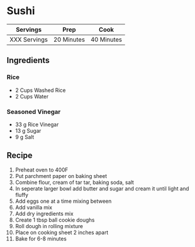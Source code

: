 # Sushi

|Servings|Prep|Cook|
|--|--|--|
|XXX Servings|20 Minutes|40 Minutes|

## Ingredients

### Rice

* 2 Cups Washed Rice
* 2 Cups Water

### Seasoned Vinegar

* 33 g Rice Vinegar
* 13 g Sugar
* 9 g Salt

## Recipe

1) Preheat oven to 400F
2) Put parchment paper on baking sheet
3) Combine flour, cream of tar tar, baking soda, salt
4) In seperate larger bowl add butter and sugar and cream it until light and fluffy
5) Add eggs one at a time mixing between
6) Add vanilla mix
7) Add dry ingredients mix
8) Create 1 tbsp ball cookie doughs
9) Roll dough in rolling mixture
10) Place on cooking sheet 2 inches apart
11) Bake for 6-8 minutes
